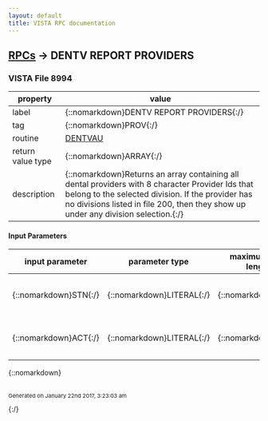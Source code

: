 ```yaml
---
layout: default
title: VISTA RPC documentation
---
```




## [RPCs](TableOfContent.md) &#8594; DENTV REPORT PROVIDERS 



### VISTA File 8994 


 property | value 
--- | --- 
 label | {::nomarkdown}DENTV REPORT PROVIDERS{:/}
 tag | {::nomarkdown}PROV{:/}
 routine | [DENTVAU](http://code.osehra.org/dox/Routine_DENTVAU_source.html)
 return value type | {::nomarkdown}ARRAY{:/}
 description | {::nomarkdown}Returns an array containing all dental providers with 8 character Provider Ids that belong to the selected division.  If the provider has no divisions listed in file 200, then they show up under any division selection.{:/}

#### Input Parameters

| input parameter | parameter type | maximum data length | required | description | 
| --- | --- | --- | --- | --- | 
| {::nomarkdown}STN{:/} | {::nomarkdown}LITERAL{:/} | {::nomarkdown}10{:/} | {::nomarkdown}true{:/} | {::nomarkdown}Pass if you wish to sort providers by station.{:/} | 
| {::nomarkdown}ACT{:/} | {::nomarkdown}LITERAL{:/} | {::nomarkdown}10{:/} | {::nomarkdown}true{:/} | {::nomarkdown}Pass this flag if you wish to screen for only active providers.{:/} | 

{::nomarkdown} <br/><br/><p style="font-size: 11px">Generated on January 22nd 2017, 3:23:03 am</p>{:/}